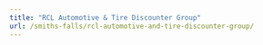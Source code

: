 ```yaml
---
title: "RCL Automotive & Tire Discounter Group"
url: /smiths-falls/rcl-automotive-and-tire-discounter-group/
---
```

